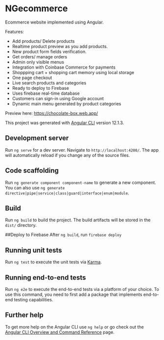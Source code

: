 # NGecommerce
Ecommerce website implemented using Angular.

Features:
- Add products/ Delete products
- Realtime product preview as you add products.
- New product form fields verification.
- Get orders/ manage orders
- Admin only visible menus
- Integration with Coinbase Commerce for payments
- Shoppping cart + shopping cart memory using local storage
- One page checkout
- Live search products and categories
- Ready to deploy to Firebase
- Uses firebase real-time database
- Customers can sign-in using Google account
- Dynamic main menu generated by product categories

Preview here:
https://chocolate-box.web.app/

This project was generated with [Angular CLI](https://github.com/angular/angular-cli) version 12.1.3.

## Development server

Run `ng serve` for a dev server. Navigate to `http://localhost:4200/`. The app will automatically reload if you change any of the source files.

## Code scaffolding

Run `ng generate component component-name` to generate a new component. You can also use `ng generate directive|pipe|service|class|guard|interface|enum|module`.

## Build

Run `ng build` to build the project. The build artifacts will be stored in the `dist/` directory.

##Deploy to Firebase
After  `ng build`, run `firebase deploy`

## Running unit tests

Run `ng test` to execute the unit tests via [Karma](https://karma-runner.github.io).

## Running end-to-end tests

Run `ng e2e` to execute the end-to-end tests via a platform of your choice. To use this command, you need to first add a package that implements end-to-end testing capabilities.

## Further help

To get more help on the Angular CLI use `ng help` or go check out the [Angular CLI Overview and Command Reference](https://angular.io/cli) page.
